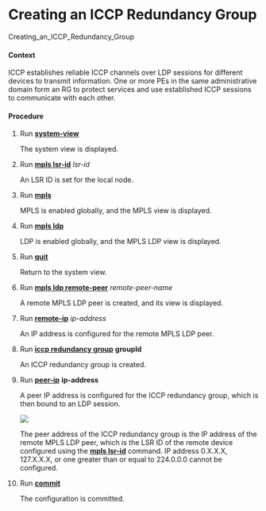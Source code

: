 Creating an ICCP Redundancy Group
=================================

Creating_an_ICCP_Redundancy_Group

#### Context

ICCP establishes reliable ICCP channels over LDP sessions for different devices to transmit information. One or more PEs in the same administrative domain form an RG to protect services and use established ICCP sessions to communicate with each other.


#### Procedure

1. Run [**system-view**](cmdqueryname=system-view)
   
   
   
   The system view is displayed.
2. Run [**mpls lsr-id**](cmdqueryname=mpls+lsr-id) *lsr-id*
   
   
   
   An LSR ID is set for the local node.
3. Run **[**mpls**](cmdqueryname=mpls)**
   
   
   
   MPLS is enabled globally, and the MPLS view is displayed.
4. Run **[**mpls ldp**](cmdqueryname=mpls+ldp)**
   
   
   
   LDP is enabled globally, and the MPLS LDP view is displayed.
5. Run [**quit**](cmdqueryname=quit)
   
   
   
   Return to the system view.
6. Run [**mpls ldp remote-peer**](cmdqueryname=mpls+ldp+remote-peer) *remote-peer-name*
   
   
   
   A remote MPLS LDP peer is created, and its view is displayed.
7. Run [**remote-ip**](cmdqueryname=remote-ip) *ip-address*
   
   
   
   An IP address is configured for the remote MPLS LDP peer.
8. Run **[**iccp redundancy group**](cmdqueryname=iccp+redundancy+group)** **groupId**
   
   
   
   An ICCP redundancy group is created.
9. Run **[**peer-ip**](cmdqueryname=peer-ip)** **ip-address**
   
   
   
   A peer IP address is configured for the ICCP redundancy group, which is then bound to an LDP session.
   
   
   
   ![](../../../../public_sys-resources/note_3.0-en-us.png) 
   
   The peer address of the ICCP redundancy group is the IP address of the remote MPLS LDP peer, which is the LSR ID of the remote device configured using the [**mpls lsr-id**](cmdqueryname=mpls+lsr-id) command. IP address 0.X.X.X, 127.X.X.X, or one greater than or equal to 224.0.0.0 cannot be configured.
10. Run [**commit**](cmdqueryname=commit)
    
    
    
    The configuration is committed.